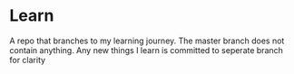 # Learn
A repo that branches to my learning journey.
The master branch does not contain anything.
Any new things I learn is committed to seperate branch for clarity
